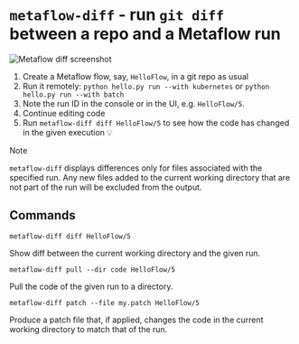 # `metaflow-diff` - run `git diff` between a repo and a Metaflow run

![Metaflow diff screenshot](metaflow-diff.png)

1. Create a Metaflow flow, say, `HelloFlow`, in a git repo as usual
2. Run it remotely: `python hello.py run --with kubernetes` or `python hello.py run --with batch`
3. Note the run ID in the console or in the UI, e.g. `HelloFlow/5`.
4. Continue editing code
5. Run `metaflow-diff diff HelloFlow/5` to see how the code has changed in the given execution 💡

> [!NOTE]
> `metaflow-diff` displays differences only for files associated with the specified run.
> Any new files added to the current working directory that are not part of the run will
> be excluded from the output.

## Commands

```
metaflow-diff diff HelloFlow/5
```

Show diff between the current working directory and the given run.

```
metaflow-diff pull --dir code HelloFlow/5
```

Pull the code of the given run to a directory.

```
metaflow-diff patch --file my.patch HelloFlow/5
```

Produce a patch file that, if applied, changes the code in the current
working directory to match that of the run.


